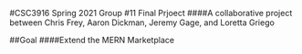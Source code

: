 #CSC3916 Spring 2021 Group #11 Final Prjoect
####A collaborative project between Chris Frey, Aaron Dickman, Jeremy Gage, and Loretta Griego

##Goal
####Extend the MERN Marketplace  
